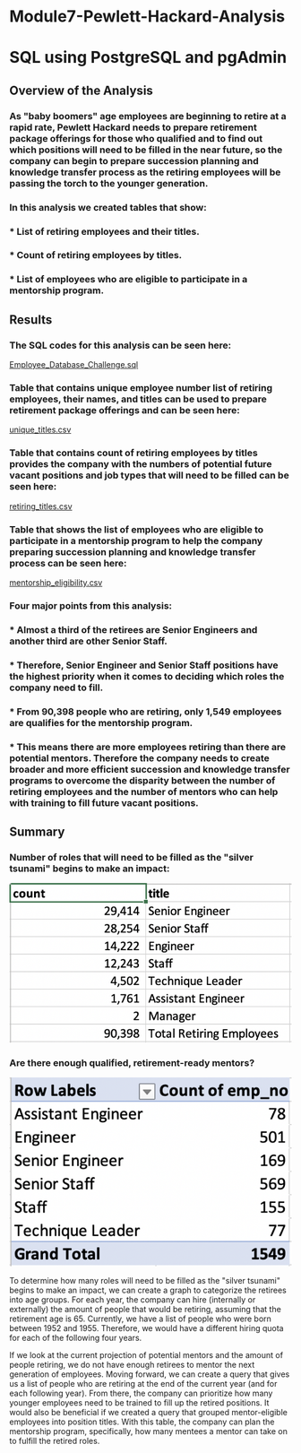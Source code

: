 # **Module7-Pewlett-Hackard-Analysis**
# **SQL using PostgreSQL and pgAdmin**

## **Overview of the Analysis**

### As "baby boomers" age employees are beginning to retire at a rapid rate, Pewlett Hackard needs to prepare retirement package offerings for those who qualified and to find out which positions will need to be filled in the near future, so the company can begin to prepare succession planning and knowledge transfer process as the retiring employees will be passing the torch to the younger generation.

### In this analysis we created tables that show:
### *   List of retiring employees and their titles.
### *   Count of retiring employees by titles.
### *   List of employees who are eligible to participate in a mentorship program.

## **Results**

### The SQL codes for this analysis can be seen here:

[Employee_Database_Challenge.sql](https://github.com/davidzachie/Module7-Pewlett-Hackard-Analysis/blob/1984a9488316572f3318e7cd954ba897c86632ec/Queries/Employee_Database_Challenge.sql)

### Table that contains unique employee number list of retiring employees, their names, and titles can be used to prepare retirement package offerings and can be seen here:

[unique_titles.csv](https://raw.githubusercontent.com/davidzachie/Module7-Pewlett-Hackard-Analysis/main/Data/unique_titles.csv)
    
### Table that contains count of retiring employees by titles provides the company with the numbers of potential future vacant positions and job types that will need to be filled can be seen here:

[retiring_titles.csv](https://github.com/davidzachie/Module7-Pewlett-Hackard-Analysis/blob/1984a9488316572f3318e7cd954ba897c86632ec/Data/retiring_titles.csv)

### Table that shows the list of employees who are eligible to participate in a mentorship program to help the company preparing succession planning and knowledge transfer process can be seen here:
    
[mentorship_eligibility.csv](https://github.com/davidzachie/Module7-Pewlett-Hackard-Analysis/blob/1984a9488316572f3318e7cd954ba897c86632ec/Data/mentorship_eligibility.csv)
    
### Four major points from this analysis:
### *  Almost a third of the retirees are Senior Engineers and another third are other       Senior Staff.
### *  Therefore, Senior Engineer and Senior Staff positions have the highest priority       when it comes to deciding which roles the company need to fill.
### *  From 90,398 people who are retiring, only 1,549 employees are qualifies for the       mentorship program.
### *  This means there are more employees retiring than there are potential mentors.        Therefore the company needs to create broader and more efficient succession and       knowledge transfer programs to overcome the disparity between the number of           retiring employees and the number of mentors who can help with training to fill       future vacant positions.

## **Summary**
    
### Number of roles that will need to be filled as the "silver tsunami" begins to make an impact:

![vacant_roles](Data/vacant_roles.png)

### Are there enough qualified, retirement-ready mentors?

![qualified_mentors](Data/qualified_mentors.png)

To determine how many roles will need to be filled as the "silver tsunami" begins to make an impact, we can create a graph to categorize the retirees into age groups. For each year, the company can hire (internally or externally) the amount of people that would be retiring, assuming that the retirement age is 65. Currently, we have a list of people who were born between 1952 and 1955. Therefore, we would have a different hiring quota for each of the following four years.

If we look at the current projection of potential mentors and the amount of people retiring, we do not have enough retirees to mentor the next generation of employees. Moving forward, we can create a query that gives us a list of people who are retiring at the end of the current year (and for each following year). From there, the company can prioritize how many younger employees need to be trained to fill up the retired positions. It would also be beneficial if we created a query that grouped mentor-eligible employees into position titles. With this table, the company can plan the mentorship program, specifically, how many mentees a mentor can take on to fulfill the retired roles.

    
    




